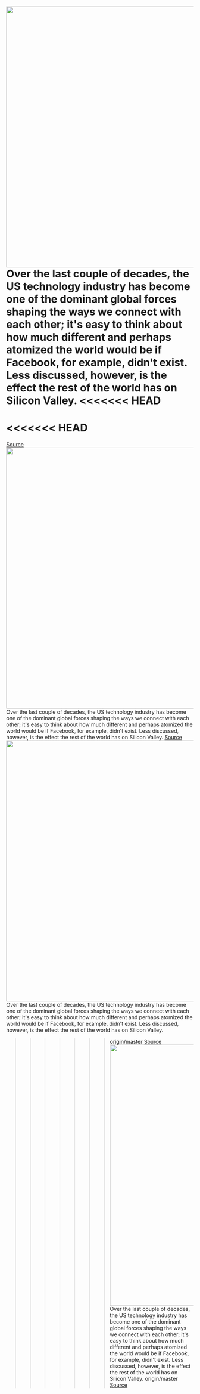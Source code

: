 <img src='https://cdn.vox-cdn.com/thumbor/-GUwcAufuhf_yQkMK39BwEgh2tw=/0x0:3000x1999/1200x800/filters:focal(1178x422:1658x902)/cdn.vox-cdn.com/uploads/chorus_image/image/66364453/669942066.0.jpg' width='700px' /><br/>
Over the last couple of decades, the US technology industry has become one of the dominant global forces shaping the ways we connect with each other; it's easy to think about how much different and perhaps atomized the world would be if Facebook, for example, didn't exist. Less discussed, however, is the effect the rest of the world has on Silicon Valley.
<<<<<<< HEAD
=======
<<<<<<< HEAD
=======
<a href='https://www.theverge.com/2020/2/24/21150943/onezero-medium-h-1b-visa-trump-administration-immigration-policy'> Source <a/><img src='https://cdn.vox-cdn.com/thumbor/-GUwcAufuhf_yQkMK39BwEgh2tw=/0x0:3000x1999/1200x800/filters:focal(1178x422:1658x902)/cdn.vox-cdn.com/uploads/chorus_image/image/66364453/669942066.0.jpg' width='700px' /><br/>
Over the last couple of decades, the US technology industry has become one of the dominant global forces shaping the ways we connect with each other; it's easy to think about how much different and perhaps atomized the world would be if Facebook, for example, didn't exist. Less discussed, however, is the effect the rest of the world has on Silicon Valley.
<a href='https://www.theverge.com/2020/2/24/21150943/onezero-medium-h-1b-visa-trump-administration-immigration-policy'> Source <a/><img src='https://cdn.vox-cdn.com/thumbor/-GUwcAufuhf_yQkMK39BwEgh2tw=/0x0:3000x1999/1200x800/filters:focal(1178x422:1658x902)/cdn.vox-cdn.com/uploads/chorus_image/image/66364453/669942066.0.jpg' width='700px' /><br/>
Over the last couple of decades, the US technology industry has become one of the dominant global forces shaping the ways we connect with each other; it's easy to think about how much different and perhaps atomized the world would be if Facebook, for example, didn't exist. Less discussed, however, is the effect the rest of the world has on Silicon Valley.
>>>>>>> origin/master
<a href='https://www.theverge.com/2020/2/24/21150943/onezero-medium-h-1b-visa-trump-administration-immigration-policy'> Source <a/><img src='https://cdn.vox-cdn.com/thumbor/-GUwcAufuhf_yQkMK39BwEgh2tw=/0x0:3000x1999/1200x800/filters:focal(1178x422:1658x902)/cdn.vox-cdn.com/uploads/chorus_image/image/66364453/669942066.0.jpg' width='700px' /><br/>
Over the last couple of decades, the US technology industry has become one of the dominant global forces shaping the ways we connect with each other; it's easy to think about how much different and perhaps atomized the world would be if Facebook, for example, didn't exist. Less discussed, however, is the effect the rest of the world has on Silicon Valley.
>>>>>>> origin/master
<a href='https://www.theverge.com/2020/2/24/21150943/onezero-medium-h-1b-visa-trump-administration-immigration-policy'> Source <a/>